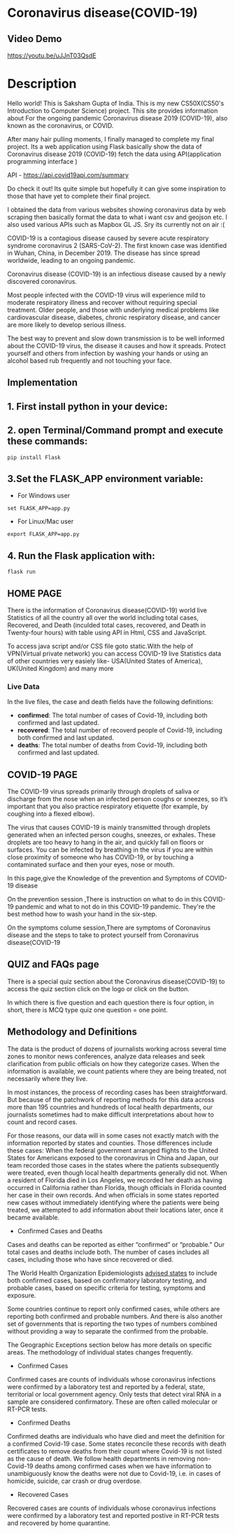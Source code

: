 # Coronavirus disease(COVID-19)

## Video Demo

https://youtu.be/uJJnT03QsdE

# Description

Hello world! This is Saksham Gupta of India. This is my new CS50X(CS50's Introduction to Computer Science) project. This site provides information about For the ongoing pandemic Coronavirus disease 2019 (COVID-19), also known as the coronavirus, or COVID.

After many hair pulling moments, I finally managed to complete my final project. Its a  web application using Flask  basically show the data of Coronavirus disease 2019 (COVID-19) fetch the data using API(application programming interface )

API - https://api.covid19api.com/summary

Do check it out! Its quite simple but hopefully it can give some inspiration to those that have yet to complete their final project.

I obtained the data from various websites showing coronavirus data by web scraping then basically format the data to what i want csv and geojson etc. I also used various APIs such as Mapbox GL JS. Sry its currently not on air :(


COVID-19 is a contagious disease caused by severe acute respiratory syndrome coronavirus 2 (SARS-CoV-2). The first known case was identified in Wuhan, China, in December 2019. The disease has since spread worldwide, leading to an ongoing pandemic.

Coronavirus disease (COVID-19) is an infectious disease caused by a newly discovered coronavirus.

Most people infected with the COVID-19 virus will experience mild to moderate respiratory illness and recover without requiring special treatment.  Older people, and those with underlying medical problems like cardiovascular disease, diabetes, chronic respiratory disease, and cancer are more likely to develop serious illness.

The best way to prevent and slow down transmission is to be well informed about the COVID-19 virus, the disease it causes and how it spreads. Protect yourself and others from infection by washing your hands or using an alcohol based rub frequently and not touching your face.

## Implementation

## 1. First install python in your device:
## 2. open Terminal/Command prompt and execute these commands:
```
pip install Flask
```
## 3.Set the FLASK_APP environment variable:
* For Windows user
```
set FLASK_APP=app.py
```
* For Linux/Mac user
```
export FLASK_APP=app.py
```
## 4. Run the Flask application with:

```
flask run
```

## HOME PAGE


There is the information of Coronavirus disease(COVID-19) world live Statistics of all the country all over the world including total cases, Recovered, and Death (inculded total cases, recovered, and Death in Twenty-four hours) with table using API in Html, CSS and JavaScript.

To access java script and/or CSS file goto static.With the help of VPN(Virtual private network) you can access COVID-19 live Statistics data of other countries very easiely like- USA(United States of America), UK(United Kingdom) and many more

### Live Data

In the live files, the case and death fields have the following definitions:

* **confirmed**: The total number of cases of Covid-19, including both confirmed and last updated.
* **recovered**: The total number of recoverd people of Covid-19, including both confirmed and last updated.
* **deaths**: The total number of deaths from Covid-19, including both confirmed and last updated.

## COVID-19 PAGE


The COVID-19 virus spreads primarily through droplets of saliva or discharge from the nose when an infected person coughs or sneezes, so it’s important that you also practice respiratory etiquette (for example, by coughing into a flexed elbow).

The virus that causes COVID-19 is mainly transmitted through droplets generated when an infected person coughs, sneezes, or exhales. These droplets are too heavy to hang in the air, and quickly fall on floors or surfaces.
You can be infected by breathing in the virus if you are within close proximity of someone who has COVID-19, or by touching a contaminated surface and then your eyes, nose or mouth.

In this page,give the Knowledge of the prevention and Symptoms of COVID-19 disease

On the prevention session ,There is instruction on what to do in this COVID-19 pandemic and what to not do in this COVID-19 pandemic.
They're the best method how to wash your hand in the six-step.

On the symptoms colume session,There are symptoms of Coronavirus disease and the steps to take to protect yourself from Coronavirus disease(COVID-19

## QUIZ and FAQs page


There is a special quiz section about the Coronavirus disease(COVID-19) to access the quiz section click on the logo or click on the button.

In which there is five question and each question there is four option, in short, there is MCQ type quiz one question = one point.

## Methodology and Definitions

The data is the product of dozens of journalists working across several time zones to monitor news conferences, analyze data releases and seek clarification from public officials on how they categorize cases.
When the information is available, we count patients where they are being treated, not necessarily where they live.

In most instances, the process of recording cases has been straightforward. But because of the patchwork of reporting methods for this data across more than 195 countries  and hundreds of local health departments, our journalists sometimes had to make difficult interpretations about how to count and record cases.

For those reasons, our data will in some cases not exactly match with the information reported by states and counties. Those differences include these cases: When the federal government arranged flights to the United States for Americans exposed to the coronavirus in China and Japan, our team recorded those cases in the states where the patients subsequently were treated, even though local health departments generally did not. When a resident of Florida died in Los Angeles, we recorded her death as having occurred in California rather than Florida, though officials in Florida counted her case in their own records. And when officials in some states reported new cases without immediately identifying where the patients were being treated, we attempted to add information about their locations later, once it became available.

* Confirmed Cases and Deaths

Cases and deaths can be reported as either “confirmed” or “probable.” Our total cases and deaths include both. The number of cases includes all cases, including those who have since recovered or died.

The World Health Organization Epidemiologists [advised states](https://www.who.int/health-topics/coronavirus) to include both confirmed cases, based on confirmatory laboratory testing, and probable cases, based on specific criteria for testing, symptoms and exposure.

Some countries continue to report only confirmed cases, while others are reporting both confirmed and probable numbers. And there is also another set of governments that is reporting the two types of numbers combined without providing a way to separate the confirmed from the probable.

The Geographic Exceptions section below has more details on specific areas. The methodology of individual states changes frequently.

* Confirmed Cases

Confirmed cases are counts of individuals whose coronavirus infections were confirmed by a laboratory test and reported by a federal, state, territorial or local government agency. Only tests that detect viral RNA in a sample are considered confirmatory. These are often called molecular or RT-PCR tests.

* Confirmed Deaths

Confirmed deaths are individuals who have died and meet the definition for a confirmed Covid-19 case. Some states reconcile these records with death certificates to remove deaths from their count where Covid-19 is not listed as the cause of death. We follow health departments in removing non-Covid-19 deaths among confirmed cases when we have information to unambiguously know the deaths were not due to Covid-19, i.e. in cases of homicide, suicide, car crash or drug overdose.

* Recovered Cases

Recovered cases are counts of individuals whose coronavirus infections were confirmed by a laboratory test and reported postive in RT-PCR tests and recovered by home quarantine.
